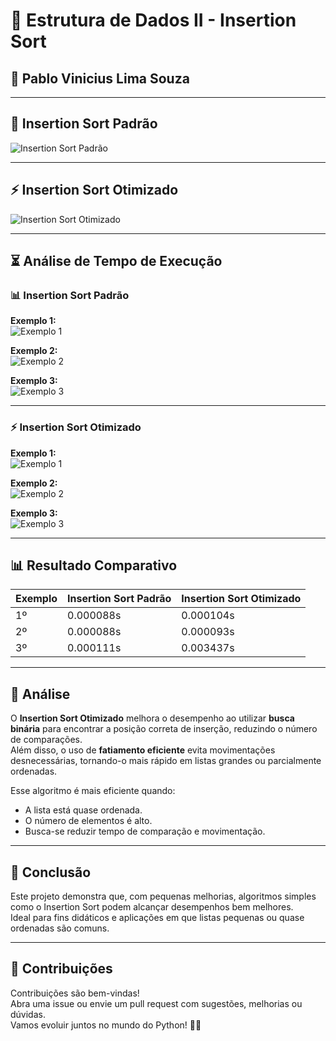 # 📌 Estrutura de Dados II - Insertion Sort

## 📌 **Pablo Vinicius Lima Souza**

---

## 🚀 Insertion Sort Padrão

![Insertion Sort Padrão](https://github.com/user-attachments/assets/d9c6d105-10c4-408b-a66b-66c9e1ee0d3a)

---

## ⚡ Insertion Sort Otimizado

![Insertion Sort Otimizado](https://github.com/user-attachments/assets/a08e78e5-143d-4b24-af6e-0a576151227d)

---

## ⏳ Análise de Tempo de Execução

### 📊 Insertion Sort Padrão  
**Exemplo 1:**  
![Exemplo 1](https://github.com/user-attachments/assets/20ed9f52-2df8-43ab-9820-efdd26d65124)

**Exemplo 2:**  
![Exemplo 2](https://github.com/user-attachments/assets/db999ee0-38e8-4007-ae41-bba9da017bc9)

**Exemplo 3:**  
![Exemplo 3](https://github.com/user-attachments/assets/63dd40fb-99ca-4cf4-9c87-7adbbb4c1c1c)

---

### ⚡ Insertion Sort Otimizado  
**Exemplo 1:**  
![Exemplo 1](https://github.com/user-attachments/assets/aa09c223-2234-41a8-8fc1-e750c33e28d7)

**Exemplo 2:**  
![Exemplo 2](https://github.com/user-attachments/assets/33550af3-0cf0-402e-9f01-ff793a35042a)

**Exemplo 3:**  
![Exemplo 3](https://github.com/user-attachments/assets/a8907456-b594-4b38-b975-e6349be4e78b)

---

## 📊 Resultado Comparativo

| Exemplo | Insertion Sort Padrão | Insertion Sort Otimizado |
|---------|------------------------|----------------------------|
| 1º      | 0.000088s              | 0.000104s                  |
| 2º      | 0.000088s              | 0.000093s                  |
| 3º      | 0.000111s              | 0.003437s                  |

---

## 📌 Análise

O **Insertion Sort Otimizado** melhora o desempenho ao utilizar **busca binária** para encontrar a posição correta de inserção, reduzindo o número de comparações.  
Além disso, o uso de **fatiamento eficiente** evita movimentações desnecessárias, tornando-o mais rápido em listas grandes ou parcialmente ordenadas.

Esse algoritmo é mais eficiente quando:

- A lista está quase ordenada.
- O número de elementos é alto.
- Busca-se reduzir tempo de comparação e movimentação.

---

## 🧠 Conclusão

Este projeto demonstra que, com pequenas melhorias, algoritmos simples como o Insertion Sort podem alcançar desempenhos bem melhores.  
Ideal para fins didáticos e aplicações em que listas pequenas ou quase ordenadas são comuns.

---

## 🤝 Contribuições

Contribuições são bem-vindas!  
Abra uma issue ou envie um pull request com sugestões, melhorias ou dúvidas.  
Vamos evoluir juntos no mundo do Python! 🐍🚀
